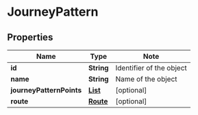 # JourneyPattern

## Properties

Name | Type | Note
---- | ---- | ----
**id** | **String** | Identifier of the object 
**name** | **String** | Name of the object 
**journeyPatternPoints** | [**List<JourneyPatternPoint>**](JourneyPatternPoint.md) | [optional] 
**route** | [**Route**](Route.md) | [optional] 

